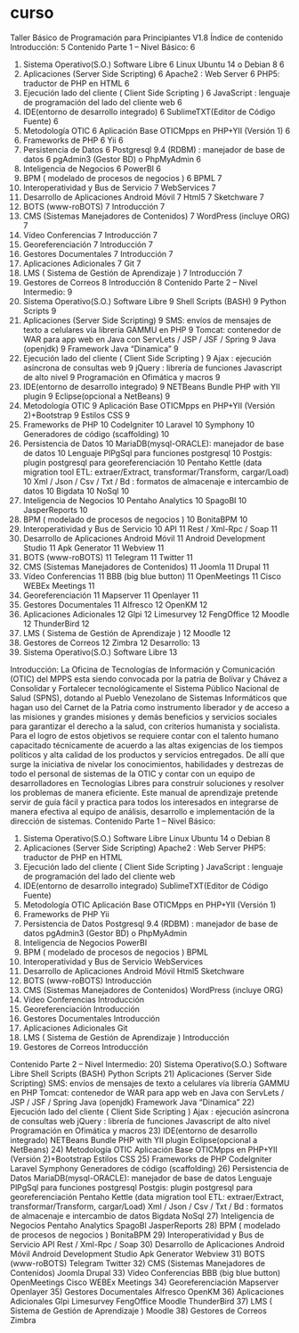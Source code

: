# curso


Taller Básico de Programación para Principiantes V1.8
Índice de contenido
Introducción:	5
Contenido Parte 1 – Nivel Básico:	6
1) Sistema Operativo(S.O.) Software Libre	6
Linux Ubuntu 14 o Debian 8	6
2) Aplicaciones (Server Side Scripting)	6
Apache2 : Web Server	6
PHP5: traductor de PHP en HTML	6
3) Ejecución lado del cliente ( Client Side Scripting )	6
JavaScript : lenguaje de programación del lado del cliente web	6
4) IDE(entorno de desarrollo integrado)	6
SublimeTXT(Editor de Código Fuente)	6
5) Metodología OTIC	6
Aplicación Base OTICMpps en PHP+YII (Versión 1)	6
6) Frameworks de PHP	6
Yii	6
7) Persistencia de Datos	6
Postgresql 9.4 (RDBM) : manejador de base de datos	6
pgAdmin3 (Gestor BD) o PhpMyAdmin	6
8) Inteligencia de Negocios	6
PowerBI	6
9) BPM ( modelado de procesos de negocios )	6
BPML	7
10) Interoperatividad y Bus de Servicio	7
WebServices	7
11) Desarrollo de Aplicaciones Android Móvil	7
Html5	7
Sketchware	7
12) BOTS (www-roBOTS)	7
Introducción	7
13) CMS (Sistemas Manejadores de Contenidos)	7
WordPress (incluye ORG)	7
14) Vídeo Conferencias	7
Introducción	7
15) Georeferenciación	7
Introducción	7
16) Gestores Documentales	7
Introducción	7
17) Aplicaciones Adicionales	7
Git	7
18) LMS ( Sistema de Gestión de Aprendizaje )	7
Introducción	7
19) Gestores de Correos	8
Introducción	8
Contenido Parte 2 – Nivel Intermedio:	9
20) Sistema Operativo(S.O.) Software Libre	9
Shell Scripts (BASH)	9
Python Scripts	9
21) Aplicaciones (Server Side Scripting)	9
SMS: envíos de mensajes de texto a celulares vía librería GAMMU en PHP	9
Tomcat: contenedor de WAR para app web en Java con ServLets / JSP / JSF / Spring	9
Java (openjdk)	9
Framework Java “Dinamica”	9
22) Ejecución lado del cliente ( Client Side Scripting )	9
Ajax : ejecución asíncrona de consultas web	9
jQuery : librería de funciones Javascript de alto nivel	9
Programación en Ofimática y macros	9
23) IDE(entorno de desarrollo integrado)	9
NETBeans Bundle PHP with YII plugin	9
Eclipse(opcional a NetBeans)	9
24) Metodología OTIC	9
Aplicación Base OTICMpps en PHP+YII (Versión 2)+Bootstrap	9
Estilos CSS	9
25) Frameworks de PHP	10
CodeIgniter	10
Laravel	10
Symphony	10
Generadores de código (scaffolding)	10
26) Persistencia de Datos	10
MariaDB(mysql-ORACLE): manejador de base de datos	10
Lenguaje PlPgSql para funciones postgresql	10
Postgis: plugin postgresql para georeferenciación	10
Pentaho Kettle (data migration tool ETL: extraer/Extract, transformar/Transform, cargar/Load)	10
Xml / Json / Csv / Txt / Bd : formatos de almacenaje e intercambio de datos	10
Bigdata	10
NoSql	10
27) Inteligencia de Negocios	10
Pentaho Analytics	10
SpagoBI	10
JasperReports	10
28) BPM ( modelado de procesos de negocios )	10
BonitaBPM	10
29) Interoperatividad y Bus de Servicio	10
API	11
Rest / Xml-Rpc / Soap	11
30) Desarrollo de Aplicaciones Android Móvil	11
Android Development Studio	11
Apk Generator	11
Webview	11
31) BOTS (www-roBOTS)	11
Telegram	11
Twitter	11
32) CMS (Sistemas Manejadores de Contenidos)	11
Joomla	11
Drupal	11
33) Vídeo Conferencias	11
BBB (big blue button)	11
OpenMeetings	11
Cisco WEBEx Meetings	11
34) Georeferenciación	11
Mapserver	11
Openlayer	11
35) Gestores Documentales	11
Alfresco	12
OpenKM	12
36) Aplicaciones Adicionales	12
Glpi	12
Limesurvey	12
FengOffice	12
Moodle	12
ThunderBird	12
37) LMS ( Sistema de Gestión de Aprendizaje )	12
Moodle	12
38) Gestores de Correos	12
Zimbra	12
Desarrollo:	13
1) Sistema Operativo(S.O.) Software Libre	13

Introducción:
La Oficina de Tecnologías de Información y Comunicación (OTIC) del MPPS esta siendo convocada por la patria de Bolívar y Chávez a Consolidar y Fortalecer tecnológicamente el Sistema Público Nacional de Salud (SPNS), dotando al Pueblo Venezolano de Sistemas Informáticos que hagan uso del Carnet de la Patria como instrumento liberador y de acceso a las misiones y grandes misiones y demás beneficios y servicios sociales para garantizar el derecho a la salud, con criterios humanista y socialista. Para el logro de estos objetivos se requiere contar con el talento humano capacitado técnicamente de acuerdo a las altas exigencias de los tiempos políticos y alta calidad de los productos y servicios entregados. De allí que surge la iniciativa de nivelar los conocimientos, habilidades y destrezas de todo el personal de sistemas de la OTIC y contar con un equipo de desarrolladores en Tecnologías Libres para construir soluciones y resolver los problemas de manera eficiente. 
Este manual de aprendizaje pretende servir de guía fácil y practica para todos los interesados en integrarse de manera efectiva al equipo de análisis, desarrollo e implementación de la dirección de sistemas.
Contenido Parte 1 – Nivel Básico:
1) Sistema Operativo(S.O.) Software Libre
Linux Ubuntu 14 o Debian 8
2) Aplicaciones (Server Side Scripting)
Apache2 : Web Server
PHP5: traductor de PHP en HTML
3) Ejecución lado del cliente ( Client Side Scripting )
JavaScript : lenguaje de programación del lado del cliente web
4) IDE(entorno de desarrollo integrado)
SublimeTXT(Editor de Código Fuente)
5) Metodología OTIC
Aplicación Base OTICMpps en PHP+YII  (Versión 1)
6) Frameworks de PHP
Yii
7) Persistencia de Datos
Postgresql 9.4 (RDBM) : manejador de base de datos
pgAdmin3 (Gestor BD) o PhpMyAdmin
8) Inteligencia de Negocios
PowerBI
9) BPM ( modelado de procesos de negocios )
BPML 
10) Interoperatividad y Bus de Servicio
WebServices
11) Desarrollo de Aplicaciones Android Móvil
Html5
Sketchware
12) BOTS (www-roBOTS)
Introducción
13) CMS (Sistemas Manejadores de Contenidos)
WordPress (incluye ORG)
14) Vídeo Conferencias
Introducción
15) Georeferenciación
Introducción
16) Gestores Documentales
Introducción
17) Aplicaciones Adicionales
Git
18) LMS ( Sistema de Gestión de Aprendizaje )
Introducción
19) Gestores de Correos
Introducción

Contenido Parte 2 – Nivel Intermedio:
20) Sistema Operativo(S.O.) Software Libre
Shell Scripts (BASH)
Python Scripts
21) Aplicaciones (Server Side Scripting)
SMS: envíos de mensajes de texto a celulares vía librería GAMMU en PHP
Tomcat: contenedor de WAR para app web en Java con ServLets / JSP / JSF / Spring
Java (openjdk)
Framework Java “Dinamica”
22) Ejecución lado del cliente ( Client Side Scripting )
Ajax : ejecución asíncrona de consultas web 
jQuery : librería de funciones Javascript de alto nivel
Programación en Ofimática y macros
23) IDE(entorno de desarrollo integrado)
NETBeans Bundle PHP with YII plugin 
Eclipse(opcional a NetBeans)
24) Metodología OTIC
Aplicación Base OTICMpps en PHP+YII (Versión 2)+Bootstrap
Estilos CSS
25) Frameworks de PHP
CodeIgniter
Laravel
Symphony
Generadores de código (scaffolding)
26) Persistencia de Datos
MariaDB(mysql-ORACLE): manejador de base de datos
Lenguaje PlPgSql para funciones postgresql
Postgis: plugin postgresql para georeferenciación
Pentaho Kettle (data migration tool ETL: extraer/Extract, transformar/Transform, cargar/Load)
Xml / Json / Csv / Txt / Bd  : formatos de almacenaje e intercambio de datos
Bigdata
NoSql
27) Inteligencia de Negocios
Pentaho Analytics
SpagoBI
JasperReports
28) BPM ( modelado de procesos de negocios )
BonitaBPM
29) Interoperatividad y Bus de Servicio
API
Rest / Xml-Rpc / Soap
30) Desarrollo de Aplicaciones Android Móvil
Android Development Studio
Apk Generator
Webview
31) BOTS (www-roBOTS)
Telegram
Twitter
32) CMS (Sistemas Manejadores de Contenidos)
Joomla
Drupal
33) Vídeo Conferencias
BBB (big blue button)
OpenMeetings
Cisco WEBEx Meetings
34) Georeferenciación
Mapserver
Openlayer
35) Gestores Documentales
Alfresco
OpenKM
36) Aplicaciones Adicionales
Glpi
Limesurvey
FengOffice
Moodle
ThunderBird
37) LMS ( Sistema de Gestión de Aprendizaje )
Moodle
38) Gestores de Correos
Zimbra

